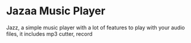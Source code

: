 # Jazaa Music Player

Jazz, a simple music player with a lot of features to play with your audio files, it includes mp3 cutter, record
